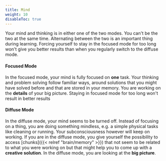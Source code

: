 ```yaml
---
title: Mind
weight: 10
disableToc: true
---
```


Your mind and thinking is in either one of the two modes. You can't be the two
at the same time. Alternating between the two is an important thing during
learning. Forcing yourself to stay in the focused mode for too long won't give
you better results than when you regularly switch to the diffuse mode.

#### Focused Mode

In the focused mode, your mind is fully focused on **one** task. Your thinking
and problem solving follow familiar ways, around solutions that you might have
solved before and that are stored in your memory. You are working on the
**details** of your big picture. Staying in focused mode for too long won't
result in better results

#### Diffuse Mode

In the diffuse mode, your mind seems to be turned off. Instead of focusing on a
thing, you are doing something mindless, e.g. a simple physical tasks like
cleaning or running. Your subconsciousness however will keep on working. If you
are in the diffuse mode, you give yourself the possibility to access
[chunks]({{< relref "brain/memory" >}}) that not seem to be related to what you
were working on but that might help you to come up with a **creative solution**.
In the diffuse mode, you are looking at the **big picture**.
